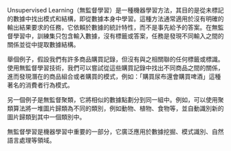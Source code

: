 Unsupervised Learning（無監督學習）是一種機器學習方法，其目的是從未標記的數據中找出模式和結構，即從數據本身中學習。這種方法通常適用於沒有明確的輸出結果要求的任務，它依賴於數據的統計特性，而不是事先給予的答案。在無監督學習中，訓練集只包含輸入數據，沒有標籤或答案，任務是發現不同輸入之間的關係並從中提取數據結構。

舉個例子，假設我們有許多商品購買記錄，但沒有與之相關聯的任何標籤或標識。使用無監督學習技術，我們可以嘗試從這些購買記錄中找出不同商品之間的關係，進而發現潛在的商品組合或者購買的模式，例如：「購買尿布還會購買啤酒」這種著名的消費者行為模式。

另一個例子是無監督聚類，它將相似的數據點劃分到同一組中。例如，可以使用聚類算法將一堆圖片歸類為不同的類別，例如動物、植物、食物等，並自動識別新的圖片歸類到其中一個類別中。

無監督學習是機器學習中重要的一部分，它廣泛應用於數據挖掘、模式識別、自然語言處理等領域。